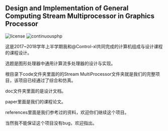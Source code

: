## Design and Implementation of General Computing Stream Multiprocessor in Graphics Processor
![license](https://img.shields.io/github/license/mashape/apistatus.svg) ![continuousphp](https://img.shields.io/continuousphp/git-hub/doctrine/dbal/master.svg)

这是2017~2018学年上半学期我和@Control-xl共同完成的计算机组成与设计课程的课程设计。

选题是图形处理器中通用计算流多处理器的设计与实现。

根目录下code文件夹里面的的Stream MultiProcessor文件夹就是我们的完整项目，该项目已经通过了综合和仿真。

doc文件夹里面的是设计文档。

paper里面是我们的课程论文。

references里面是我们参考过的资料，欢迎你们继续这个项目。

当然我不能保证这个项目没有bug，欢迎指出。